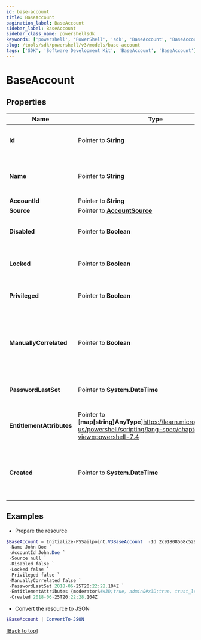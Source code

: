 ```yaml
---
id: base-account
title: BaseAccount
pagination_label: BaseAccount
sidebar_label: BaseAccount
sidebar_class_name: powershellsdk
keywords: ['powershell', 'PowerShell', 'sdk', 'BaseAccount', 'BaseAccount'] 
slug: /tools/sdk/powershell/v3/models/base-account
tags: ['SDK', 'Software Development Kit', 'BaseAccount', 'BaseAccount']
---
```



# BaseAccount

## Properties

Name | Type | Description | Notes
------------ | ------------- | ------------- | -------------
**Id** |  Pointer to **String** | The unique ID of the referenced object. | [optional] 
**Name** |  Pointer to **String** | The human readable name of the referenced object. | [optional] 
**AccountId** |  Pointer to **String** | Account ID. | [optional] 
**Source** |  Pointer to [**AccountSource**](account-source) |  | [optional] 
**Disabled** |  Pointer to **Boolean** | Indicates whether the account is disabled. | [optional] [default to $false]
**Locked** |  Pointer to **Boolean** | Indicates whether the account is locked. | [optional] [default to $false]
**Privileged** |  Pointer to **Boolean** | Indicates whether the account is privileged. | [optional] [default to $false]
**ManuallyCorrelated** |  Pointer to **Boolean** | Indicates whether the account has been manually correlated to an identity. | [optional] [default to $false]
**PasswordLastSet** |  Pointer to **System.DateTime** | A date-time in ISO-8601 format | [optional] 
**EntitlementAttributes** |  Pointer to [**map[string]AnyType**]https://learn.microsoft.com/en-us/powershell/scripting/lang-spec/chapter-04?view=powershell-7.4 | Map or dictionary of key/value pairs. | [optional] 
**Created** |  Pointer to **System.DateTime** | ISO-8601 date-time referring to the time when the object was created. | [optional] 

## Examples

- Prepare the resource
```powershell
$BaseAccount = Initialize-PSSailpoint.V3BaseAccount  -Id 2c91808568c529c60168cca6f90c1313 `
 -Name John Doe `
 -AccountId John.Doe `
 -Source null `
 -Disabled false `
 -Locked false `
 -Privileged false `
 -ManuallyCorrelated false `
 -PasswordLastSet 2018-06-25T20:22:28.104Z `
 -EntitlementAttributes {moderator&#x3D;true, admin&#x3D;true, trust_level&#x3D;4} `
 -Created 2018-06-25T20:22:28.104Z
```

- Convert the resource to JSON
```powershell
$BaseAccount | ConvertTo-JSON
```


[[Back to top]](#) 

